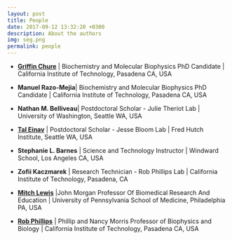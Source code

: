 ```yaml
---
layout: post
title: People
date: 2017-09-12 13:32:20 +0300
description: About the authors
img: seg.png 
permalink: people
---
```

 * [**Griffin Chure**](gchure.github.io) \| Biochemistry and Molecular Biophysics
   PhD Candidate \| California Institute of Technology, Pasadena CA, USA

* **Manuel Razo-Mejia**\| Biochemistry and Molecular Biophysics
   PhD Candidate \| California Institute of Technology, Pasadena CA, USA

* **Nathan M. Belliveau**\| Postdoctoral Scholar - Julie Theriot Lab \|
  University of Washington, Seattle WA, USA

* [**Tal Einav**](http://www.its.caltech.edu/~teinav/Personal%20Info.html) \| Postdoctoral Scholar -  Jesse Bloom Lab \| Fred Hutch
  Institute, Seattle WA, USA

* **Stephanie L. Barnes** \| Science and Technology Instructor \| Windward
  School, Los Angeles CA, USA

* **Zofii Kaczmarek** \|  Research Technician - Rob Phillips Lab \| California
  Institute of Technology, Pasadena, CA

* [**Mitch Lewis**](https://www.med.upenn.edu/apps/faculty/index.php/g20/p20088)
  \|John Morgan Professor Of Biomedical Research And Education \| University of
  Pennsylvania School of Medicine,  Philadelphia PA, USA

* [**Rob Phillips**](http://www.rpgroup.caltech.edu) | Phillip and Nancy Morris
  Professor of Biophysics and Biology \| California Institute of Technology,
  Pasadena CA, USA